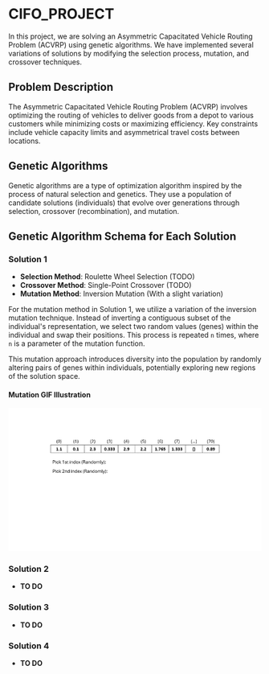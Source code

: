# CIFO_PROJECT

In this project, we are solving an Asymmetric Capacitated Vehicle Routing Problem (ACVRP) using genetic algorithms. We have implemented several variations of solutions by modifying the selection process, mutation, and crossover techniques.

## Problem Description
The Asymmetric Capacitated Vehicle Routing Problem (ACVRP) involves optimizing the routing of vehicles to deliver goods from a depot to various customers while minimizing costs or maximizing efficiency. Key constraints include vehicle capacity limits and asymmetrical travel costs between locations.

## Genetic Algorithms
Genetic algorithms are a type of optimization algorithm inspired by the process of natural selection and genetics. They use a population of candidate solutions (individuals) that evolve over generations through selection, crossover (recombination), and mutation.

## Genetic Algorithm Schema for Each Solution

### Solution 1
- **Selection Method**: Roulette Wheel Selection (TODO)
- **Crossover Method**: Single-Point Crossover (TODO)
- **Mutation Method**: Inversion Mutation (With a slight variation)

For the mutation method in Solution 1, we utilize a variation of the inversion mutation technique. Instead of inverting a contiguous subset of the individual's representation, we select two random values (genes) within the individual and swap their positions. This process is repeated `n` times, where `n` is a parameter of the mutation function.

This mutation approach introduces diversity into the population by randomly altering pairs of genes within individuals, potentially exploring new regions of the solution space.

#### Mutation GIF Illustration
![Mutation Animation](Images/gif_1.gif)

### Solution 2
- **TO DO**
### Solution 3
- **TO DO**
### Solution 4
- **TO DO**

